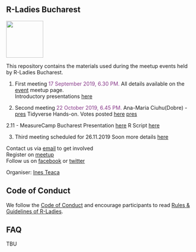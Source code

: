 ## R-Ladies Bucharest
<img src="https://github.com/rladies/starter-kit/blob/master/logo/R-LadiesGlobal_RBG_online_LogoWithText_Horizontal.png" data-canonical-src="https://github.com/rladies/starter-kit/blob/master/logo/R-LadiesGlobal_RBG_online_LogoWithText_Horizontal.png" height="100" />

This repository contains the materials used during the meetup events held by R-Ladies Bucharest.

1. First meeting <text style="color:#88398A"> 17 September 2019, 6.30 PM. </text>
All details available on the [event](https://www.meetup.com/rladies-bucharest/events/264438688/) meetup page.
<br>Introductory presentations [here](https://github.com/rladies/meetup-presentations_bucharest/tree/master/Meetup_01_2019-09-17/)

2. Second meeting  <text style="color:#88398A"> 22 October 2019, 6.45 PM. </text>
Ana-Maria Ciuhu(Dobre) - [pres](https://github.com/rladies/meetup-presentations_bucharest/blob/master/Meetup_02_2019-10-22/02_RLadies_Bucharest-AnaMaria_Ciucu_Use_of_R_in_Official_Statistics.pdf)
Tidyverse Hands-on. Votes posted [here](https://forms.gle/KLNGP2g7FiWfdnp47)
[pres](https://github.com/rladies/meetup-presentations_bucharest/blob/master/Meetup_02_2019-10-22/02_RLadies_Bucharest_ChapterIntro_and_TidyTuesday.pdf) 

  2.11 - MeasureCamp Bucharest Presentation [here](https://github.com/rladies/meetup-presentations_bucharest/blob/master/MCB_2019-11-02/MCB_Reasons_to_consider_R_in_digital_analytics_InesTeaca_20191102.pdf) R Script [here](https://github.com/rladies/meetup-presentations_bucharest/blob/master/MCB_2019-11-02/SimonaHalep_gTrendsR.R)

3. Third meeting scheduled for 26.11.2019 Soon more details [here](https://www.meetup.com/rladies-bucharest/events/266186841/)

Contact us via [email](bucuresti@rladies.org) to get involved
<br> Register on [meetup](https://www.meetup.com/rladies-bucharest/)
<br> Follow us on [facebook](https://www.facebook.com/RLadiesBucharest) or [twitter](https://twitter.com/rladiesbuchares)

Organiser: [Ines Teaca](https://twitter.com/ineszz)

## Code of Conduct
We follow the [Code of Conduct](https://github.com/rladies/starter-kit/wiki/Code-of-Conduct) and encourage participants to read [Rules & Guidelines of R-Ladies](https://github.com/rladies/starter-kit/blob/master/R-Ladies_RulesGuidelines.pdf).

## FAQ

TBU
